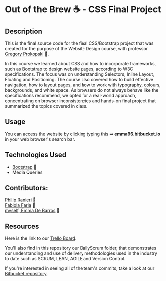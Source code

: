 # Out of the Brew ☕️ - CSS Final Project
## Description

This is the final source code for the final CSS/Bootstrap project that was created for the purpose of the Website Design course, with professor [Gregory Prokopski](https://www.linkedin.com/in/prokopski/) 🔗.

In this course we learned about CSS and how to incorporate frameworks, such as Bootstrap to design website pages, according to W3C specifications. The focus was on understanding
Selectors, Inline Layout, Floating and Positioning. The course also covered how to build effective navigation, how to layout pages, and how to work with typography, colours, backgrounds, and white space. As browsers do not always behave like the specifications recommend, we opted for a real-world approach, concentrating on browser inconsistencies and hands-on final project that summarized the topics covered in class.

## Usage

You can access the website by clicking typing this ➡ **emma96.bitbucket.io** in your web browser's search bar.

## Technologies Used

* [Bootstrap](https://getbootstrap.com/) 🔗
* Media Queries


## Contributors:
[Philip Ranieri](https://www.linkedin.com/in/philip-ranieri/) 🔗  
[Fabiola Faria](https://www.linkedin.com/in/ffabiola/) 🔗   
[myself, Emma De Barros](https://www.linkedin.com/in/emma-de-barros/) 🔗

## Resources

Here is the link to our [Trello Board](https://trello.com/b/tLsKlIU9/out-of-the-brew-project-board).

You'll also find in this repository our DailyScrum folder, that demonstrates our understanding and use of delivery methodologies used in the industry to date such as SCRUM, LEAN, AGILE and Version Control. 

If you're interested in seeing all of the team's commits, take a look at our [Bitbucket repository](https://bitbucket.org/emma96/emma96.bitbucket.io/src/master/).
